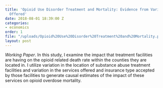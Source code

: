 ```yaml
---
title: 'Opioid Use Disorder Treatment and Mortality: Evidence from Variation in Services
  Offered'
date: 2018-08-01 18:39:00 Z
categories:
- economics
order: 1
file: "/uploads/Opioid%20Use%20Disorder%20Treatment%20and%20Mortality.pdf"
layout: post
---
```


*Working Paper*. In this study, I examine the impact that treatment facilities are having on the opioid related death rate within the counties they are located in. I utilize variation in the location of substance abuse treatment facilities and variation in the services offered and insurance type accepted by those facilities to generate causal estimates of the impact of these services on opioid overdose mortality.
